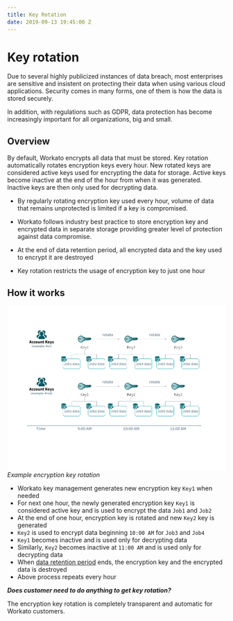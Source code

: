 ```yaml
---
title: Key Rotation
date: 2019-09-13 19:45:00 Z
---
```


# Key rotation

Due to several highly publicized instances of data breach, most enterprises are sensitive and insistent on protecting their data when using various cloud applications. Security comes in many forms, one of them is how the data is stored securely.

In addition, with regulations such as GDPR, data protection has become increasingly important for all organizations, big and small.

## Overview

By default, Workato encrypts all data that must be stored. Key rotation automatically rotates  encryption keys every hour. New rotated keys are considered active keys used for encrypting the data for storage. Active keys become inactive at the end of the hour from when it was generated. Inactive keys are then only used for decrypting data.

* By regularly rotating encryption key used every hour, volume of data that remains unprotected is limited if a key is compromised.

* Workato follows industry best practice to store encryption key and encrypted data in separate storage providing greater level of protection against data compromise.
* At the end of data retention period, all encrypted data and the key used to encrypt it are destroyed
* Key rotation restricts the usage of encryption key to just one hour

## How it works

![Encryption key rotation](/assets/images/security/data-protection/encryption-key-management/hourly-key-rotation.png)
*Example encryption key rotation*

* Workato key management generates new encryption key `Key1` when needed
* For next one hour, the newly generated encryption key `Key1` is considered active key and is used to encrypt the data `Job1` and `Job2`
* At the end of one hour, encryption key is rotated and new `Key2` key is generated
* `Key2` is used to encrypt data beginning `10:00 AM` for `Job3` and `Job4`
* `Key1` becomes inactive and is used only for decrypting data
* Similarly, `Key2` becomes inactive at `11:00 AM` and is used only for decrypting data
* When [data retention period](/data-retention.md#data-retention-policy "data retention period") ends, the encryption key and the encrypted data is destroyed
* Above process repeats every hour

***Does customer need to do anything to get key rotation?***

The encryption key rotation is completely transparent and automatic for Workato customers.
